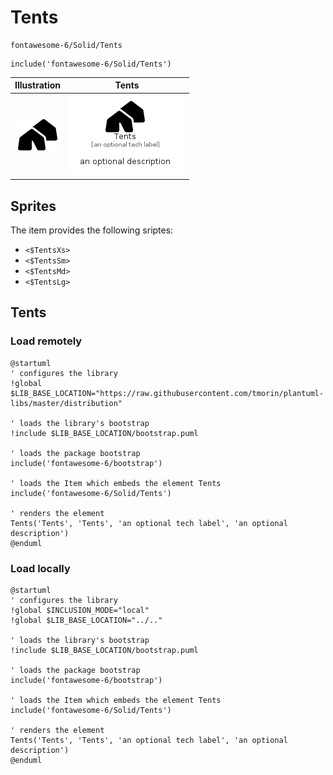 # Tents


```text
fontawesome-6/Solid/Tents
```

```text
include('fontawesome-6/Solid/Tents')
```



| Illustration | Tents |
| :---: | :---: |
| ![illustration for Illustration](../../fontawesome-6/Solid/Tents.png) | ![illustration for Tents](../../fontawesome-6/Solid/Tents.Local.png) |



## Sprites
The item provides the following sriptes:

- `<$TentsXs>`
- `<$TentsSm>`
- `<$TentsMd>`
- `<$TentsLg>`





## Tents

### Load remotely
```plantuml
@startuml
' configures the library
!global $LIB_BASE_LOCATION="https://raw.githubusercontent.com/tmorin/plantuml-libs/master/distribution"

' loads the library's bootstrap
!include $LIB_BASE_LOCATION/bootstrap.puml

' loads the package bootstrap
include('fontawesome-6/bootstrap')

' loads the Item which embeds the element Tents
include('fontawesome-6/Solid/Tents')

' renders the element
Tents('Tents', 'Tents', 'an optional tech label', 'an optional description')
@enduml
```

### Load locally
```plantuml
@startuml
' configures the library
!global $INCLUSION_MODE="local"
!global $LIB_BASE_LOCATION="../.."

' loads the library's bootstrap
!include $LIB_BASE_LOCATION/bootstrap.puml

' loads the package bootstrap
include('fontawesome-6/bootstrap')

' loads the Item which embeds the element Tents
include('fontawesome-6/Solid/Tents')

' renders the element
Tents('Tents', 'Tents', 'an optional tech label', 'an optional description')
@enduml
```

